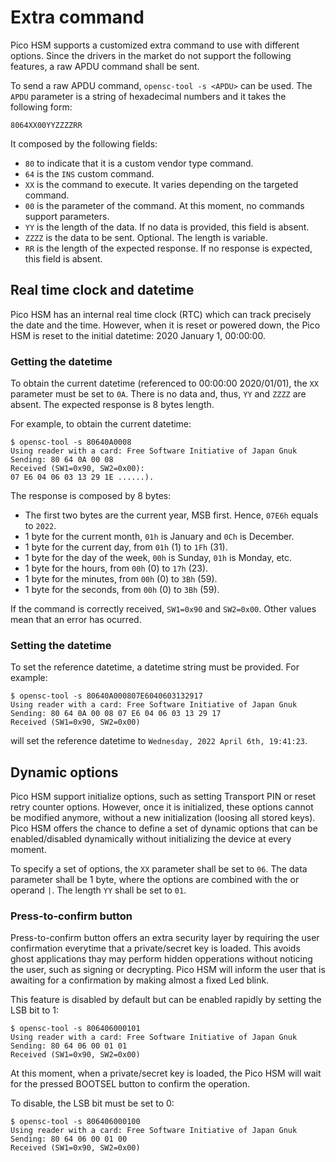 # Extra command

Pico HSM supports a customized extra command to use with different options. Since the drivers in the market do not support the following features, a raw APDU command shall be sent. 

To send a raw APDU command, `opensc-tool -s <APDU>` can be used. The `APDU` parameter is a string of hexadecimal numbers and it takes the following form:
```
8064XX00YYZZZZRR
```

It composed by the following fields:
- `80` to indicate that it is a custom vendor type command.
- `64` is the `INS` custom command.
- `XX` is the command to execute. It varies depending on the targeted command.
- `00` is the parameter of the command. At this moment, no commands support parameters.
- `YY` is the length of the data. If no data is provided, this field is absent.
- `ZZZZ` is the data to be sent. Optional. The length is variable.
- `RR` is the length of the expected response. If no response is expected, this field is absent.

## Real time clock and datetime
Pico HSM has an internal real time clock (RTC) which can track precisely the date and the time. However, when it is reset or powered down, the Pico HSM is reset to the initial datetime: 2020 January 1, 00:00:00.

### Getting the datetime
To obtain the current datetime (referenced to 00:00:00 2020/01/01), the `XX` parameter must be set to `0A`. There is no data and, thus, `YY` and `ZZZZ` are absent. The expected response is 8 bytes length.

For example, to obtain the current datetime:

```
$ opensc-tool -s 80640A0008
Using reader with a card: Free Software Initiative of Japan Gnuk
Sending: 80 64 0A 00 08 
Received (SW1=0x90, SW2=0x00):
07 E6 04 06 03 13 29 1E ......).
```

The response is composed by 8 bytes:
- The first two bytes are the current year, MSB first. Hence, `07E6h` equals to `2022`.
- 1 byte for the current month, `01h` is January and `0Ch` is December.
- 1 byte for the current day, from `01h` (1) to `1Fh` (31).
- 1 byte for the day of the week, `00h` is Sunday, `01h` is Monday, etc.
- 1 byte for the hours, from `00h` (0) to `17h` (23).
- 1 byte for the minutes, from `00h` (0) to `3Bh` (59).
- 1 byte for the seconds, from `00h` (0) to `3Bh` (59).

If the command is correctly received, `SW1=0x90` and `SW2=0x00`. Other values mean that an error has ocurred.

### Setting the datetime
To set the reference datetime, a datetime string must be provided. For example:

```
$ opensc-tool -s 80640A000807E6040603132917
Using reader with a card: Free Software Initiative of Japan Gnuk
Sending: 80 64 0A 00 08 07 E6 04 06 03 13 29 17 
Received (SW1=0x90, SW2=0x00)
```

will set the reference datetime to `Wednesday, 2022 April 6th, 19:41:23`.

## Dynamic options
Pico HSM support initialize options, such as setting Transport PIN or reset retry counter options. However, once it is initialized, these options cannot be modified anymore, without a new initialization (loosing all stored keys). Pico HSM offers the chance to define a set of dynamic options that can be enabled/disabled dynamically without initializing the device at every moment.

To specify a set of options, the `XX` parameter shall be set to `06`. The data parameter shall be 1 byte, where the options are combined with the or operand `|`. The length `YY` shall be set to `01`.

### Press-to-confirm button
Press-to-confirm button offers an extra security layer by requiring the user confirmation everytime that a private/secret key is loaded. This avoids ghost applications thay may perform hidden opperations without noticing the user, such as signing or decrypting. Pico HSM will inform the user that is awaiting for a confirmation by making almost a fixed Led blink.

This feature is disabled by default but can be enabled rapidly by setting the LSB bit to 1:

```
$ opensc-tool -s 806406000101
Using reader with a card: Free Software Initiative of Japan Gnuk
Sending: 80 64 06 00 01 01 
Received (SW1=0x90, SW2=0x00)
```

At this moment, when a private/secret key is loaded, the Pico HSM will wait for the pressed BOOTSEL button to confirm the operation.

To disable, the LSB bit must be set to 0:

```
$ opensc-tool -s 806406000100
Using reader with a card: Free Software Initiative of Japan Gnuk
Sending: 80 64 06 00 01 00
Received (SW1=0x90, SW2=0x00)
```


